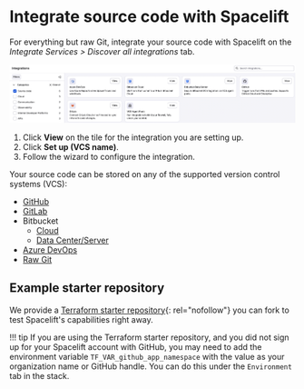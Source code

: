 # Integrate source code with Spacelift

For everything but raw Git, integrate your source code with Spacelift on the _Integrate Services > Discover all integrations_ tab.

![Set up source code integration](<../../assets/screenshots/getting-started/source-code/VCS-integrations.png>)

1. Click **View** on the tile for the integration you are setting up.
2. Click **Set up (VCS name)**.
3. Follow the wizard to configure the integration.

Your source code can be stored on any of the supported version control systems (VCS):

- [GitHub](GitHub.md)
- [GitLab](GitLab.md)
- Bitbucket
    - [Cloud](Bitbucket-Cloud.md)
    - [Data Center/Server](Bitbucket-DataCenter.md)
- [Azure DevOps](Azure-DevOps.md)
- [Raw Git](../../integrations/source-control/raw-git.md)

## Example starter repository

We provide a [Terraform starter repository](https://github.com/spacelift-io/terraform-starter){: rel="nofollow"} you can fork to test Spacelift's capabilities right away.

!!! tip
    If you are using the Terraform starter repository, and you did not sign up for your Spacelift account with GitHub, you may need to add the environment variable `TF_VAR_github_app_namespace` with the value as your organization name or GitHub handle. You can do this under the `Environment` tab in the stack.
